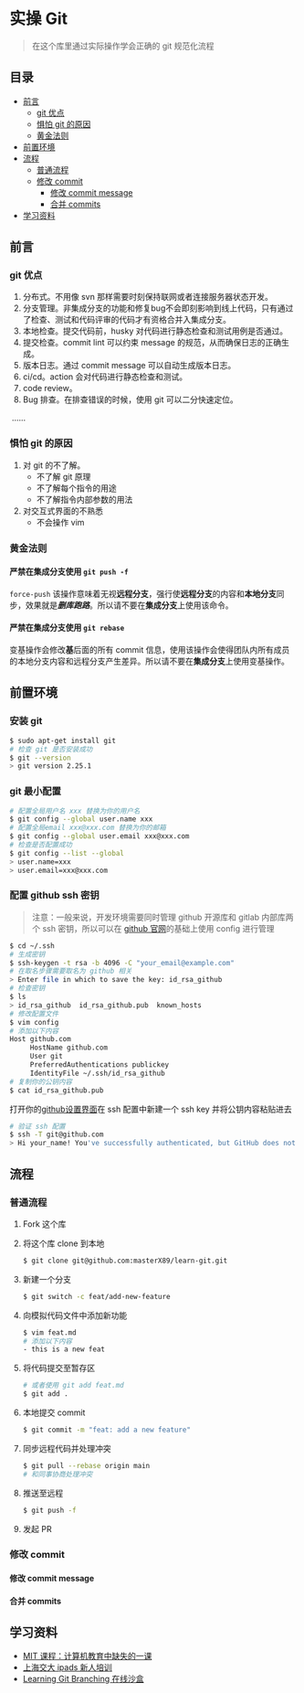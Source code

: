 # 实操 Git

> 在这个库里通过实际操作学会正确的 git 规范化流程

## 目录

- [前言](https://github.com/masterX89/learn-git#%E5%89%8D%E8%A8%80)
  - [git 优点](https://github.com/masterX89/learn-git#git-%E4%BC%98%E7%82%B9)
  - [惧怕 git 的原因](https://github.com/masterX89/learn-git#%E6%83%A7%E6%80%95-git-%E7%9A%84%E5%8E%9F%E5%9B%A0)
  - [黄金法则](https://github.com/masterX89/learn-git#%E9%BB%84%E9%87%91%E6%B3%95%E5%88%99)
- [前置环境](https://github.com/masterX89/learn-git#%E5%89%8D%E7%BD%AE%E7%8E%AF%E5%A2%83)
- [流程](https://github.com/masterX89/learn-git#%E6%B5%81%E7%A8%8B)
  - [普通流程](https://github.com/masterX89/learn-git#%E6%99%AE%E9%80%9A%E6%B5%81%E7%A8%8B)
  - [修改 commit](https://github.com/masterX89/learn-git#%E4%BF%AE%E6%94%B9-commit)
    - [修改 commit message](https://github.com/masterX89/learn-git#%E4%BF%AE%E6%94%B9-commit-message)
    - [合并 commits](https://github.com/masterX89/learn-git#%E5%90%88%E5%B9%B6-commits)
- [学习资料](https://github.com/masterX89/learn-git#%E5%AD%A6%E4%B9%A0%E8%B5%84%E6%96%99)

## 前言

### git 优点

1. 分布式。不用像 svn 那样需要时刻保持联网或者连接服务器状态开发。
2. 分支管理。非集成分支的功能和修复bug不会即刻影响到线上代码，只有通过了检查、测试和代码评审的代码才有资格合并入集成分支。
3. 本地检查。提交代码前，husky 对代码进行静态检查和测试用例是否通过。
4. 提交检查。commit lint 可以约束 message 的规范，从而确保日志的正确生成。
5. 版本日志。通过 commit message 可以自动生成版本日志。
6. ci/cd。action 会对代码进行静态检查和测试。
7. code review。
8. Bug 排查。在排查错误的时候，使用 git 可以二分快速定位。

​	......

### 惧怕 git 的原因

1. 对 git 的不了解。
   - 不了解 git 原理
   - 不了解每个指令的用途
   - 不了解指令内部参数的用法
2. 对交互式界面的不熟悉
   - 不会操作 vim

### 黄金法则

#### 严禁在集成分支使用 `git push -f`

`force-push` 该操作意味着无视**远程分支**，强行使**远程分支**的内容和**本地分支**同步，效果就是***删库跑路***。所以请不要在**集成分支**上使用该命令。

#### 严禁在集成分支使用 `git rebase`

变基操作会修改**基**后面的所有 commit 信息，使用该操作会使得团队内所有成员的本地分支内容和远程分支产生差异。所以请不要在**集成分支**上使用变基操作。

## 前置环境

### 安装 git

```bash
$ sudo apt-get install git
# 检查 git 是否安装成功
$ git --version
> git version 2.25.1
```

### git 最小配置

```bash
# 配置全局用户名 xxx 替换为你的用户名
$ git config --global user.name xxx
# 配置全局email xxx@xxx.com 替换为你的邮箱
$ git config --global user.email xxx@xxx.com
# 检查是否配置成功
$ git config --list --global
> user.name=xxx
> user.email=xxx@xxx.com
```

### 配置 github ssh 密钥

> 注意：一般来说，开发环境需要同时管理 github 开源库和 gitlab 内部库两个 ssh 密钥，所以可以在 [github 官网](https://docs.github.com/cn/authentication/connecting-to-github-with-ssh/generating-a-new-ssh-key-and-adding-it-to-the-ssh-agent)的基础上使用 config 进行管理

```bash
$ cd ~/.ssh
# 生成密钥
$ ssh-keygen -t rsa -b 4096 -C "your_email@example.com"
# 在取名步骤需要取名为 github 相关
> Enter file in which to save the key: id_rsa_github
# 检查密钥
$ ls
> id_rsa_github  id_rsa_github.pub  known_hosts
# 修改配置文件
$ vim config
# 添加以下内容
Host github.com
     HostName github.com
     User git
     PreferredAuthentications publickey
     IdentityFile ~/.ssh/id_rsa_github
# 复制你的公钥内容
$ cat id_rsa_github.pub
```

打开你的[github设置界面](https://github.com/settings/profile)在 ssh 配置中新建一个 ssh key 并将公钥内容粘贴进去

```bash
# 验证 ssh 配置
$ ssh -T git@github.com
> Hi your_name! You've successfully authenticated, but GitHub does not provide shell access.
```

## 流程

### 普通流程

1. Fork 这个库

2. 将这个库 clone 到本地

   ```bash
   $ git clone git@github.com:masterX89/learn-git.git
   ```

3. 新建一个分支

   ```bash
   $ git switch -c feat/add-new-feature
   ```

4. 向模拟代码文件中添加新功能

   ```bash
   $ vim feat.md
   # 添加以下内容
   - this is a new feat
   ```

5. 将代码提交至暂存区

   ```bash
   # 或者使用 git add feat.md
   $ git add .
   ```

6. 本地提交 commit

   ```bash
   $ git commit -m "feat: add a new feature"
   ```

7. 同步远程代码并处理冲突

   ```bash
   $ git pull --rebase origin main
   # 和同事协商处理冲突
   ```

8. 推送至远程

   ```bash
   $ git push -f
   ```

9. 发起 PR

### 修改 commit

#### 修改 commit message

#### 合并 commits

## 学习资料

- [MIT 课程：计算机教育中缺失的一课](https://missing.csail.mit.edu/)
- [上海交大 ipads 新人培训](https://www.bilibili.com/video/BV1YR4y1E7LX?share_source=copy_web)
- [Learning Git Branching 在线沙盒](https://learngitbranching.js.org/)